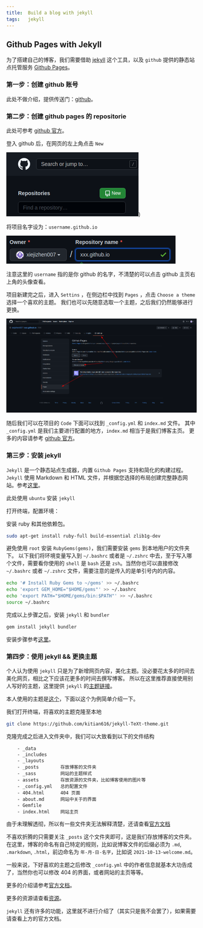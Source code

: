 ```yaml
---
title:  Build a blog with jekyll
tags:   jekyll 
---
```


## Github Pages with Jekyll

为了搭建自己的博客，我们需要借助 [jekyll](https://jekyllrb.com/) 这个工具，以及 `github` 提供的静态站点托管服务 [Github Pages](https://docs.github.com/cn/pages/getting-started-with-github-pages/about-github-pages)。

### 第一步：创建 github 账号

此处不做介绍，提供传送门：[github](https://github.com/)。

### 第二步：创建 github pages 的 repositorie

此处可参考 [github 官方](https://docs.github.com/cn/pages/getting-started-with-github-pages/about-github-pages)。

登入 github 后，在网页的左上角点击 `New`

![New-repo](/assets/images/blog/github-new-repo.png))

将项目名字设为：`username.github.io`

![Repo-name](/assets/images/blog/github-new-repo1.png)

注意这里的 `username` 指的是你 github 的名字，不清楚的可以点击 github 主页右上角的头像查看。

项目新建完之后，进入 `Settins` ，在侧边栏中找到 `Pages` ，点击 `Choose a theme` 选择一个喜欢的主题。
我们也可以先随意选取一个主题，之后我们仍然能够进行更换。

![Settings](/assets/images/blog/github-new-repo2.png)

随后我们可以在项目的 `Code` 下面可以找到 `_config.yml` 和 `index.md` 文件。
其中 `_config.yml` 是我们主要进行配置的地方，`index.md` 相当于是我们博客主页。
更多的内容请参考 [github 官方](https://docs.github.com/cn/pages/getting-started-with-github-pages/about-github-pages)。

### 第三步：安装 jekyll

`Jekyll` 是一个静态站点生成器，内置 `Github Pages` 支持和简化的构建过程。`Jekyll` 使用 Markdown 和 HTML 文件，并根据您选择的布局创建完整静态网站。参考[这里](https://docs.github.com/cn/pages/setting-up-a-github-pages-site-with-jekyll/about-github-pages-and-jekyll)。

此处使用 `ubuntu` 安装 `jekyll`

打开终端，配置环境：

安装 ruby 和其他依赖包。

```bash
sudo apt-get install ruby-full build-essential zlib1g-dev
```

避免使用 `root` 安装 `RubyGems(gems)`，我们需要安装 `gems` 到本地用户的文件夹下。
以下我们将环境变量写入到 `~/.bashrc` 或者是 `~/.zshrc` 中去，至于写入哪个文件，需要看你使用的 `shell` 是 `bash` 还是 `zsh`。当然你也可以直接修改 `~/.bashrc` 或者 `~/.zshrc` 文件，需要注意的是传入的是单引号内的内容。

```bash
echo '# Install Ruby Gems to ~/gems' >> ~/.bashrc
echo 'export GEM_HOME="$HOME/gems"' >> ~/.bashrc
echo 'export PATH="$HOME/gems/bin:$PATH"' >> ~/.bashrc
source ~/.bashrc
```

完成以上步骤之后，安装 `jekyll` 和 `bundler`

```bash
gem install jekyll bundler
```

安装步骤参考[这里](https://jekyllrb.com/docs/installation/ubuntu/)。

### 第四步：使用 jekyll && 更换主题

个人认为使用 `jekyll` 只是为了新增网页内容，美化主题。没必要花太多的时间去美化网页，相比之下应该花更多的时间去撰写博客。
所以在这里推荐直接使用别人写好的主题，这里提供 `jekyll` 的[主题链接](http://jekyllthemes.org/)。

本人使用的主题是[这个](https://tianqi.name/jekyll-TeXt-theme/test/)，下面以这个为例简单介绍一下。

我们打开终端，将喜欢的主题克隆至本地

```bash
git clone https://github.com/kitian616/jekyll-TeXt-theme.git
```

克隆完成之后进入文件夹中，我们可以大致看到以下的文件结构

```
    - _data         
    - _includes     
    - _layouts
    - _posts        存放博客的文件夹
    - _sass         网站的主题样式
    - assets        存放资源的文件夹，比如博客使用的图片等
    - _config.yml   总的配置文件
    - 404.html      404 页面
    - about.md      网站中关于的界面
    - Gemfile       
    - index.html    网站主页
```

由于未理解透彻，所以有一些文件夹无法解释清楚，还请查看[官方文档](https://jekyllrb.com/docs/)

不喜欢折腾的只需要关注 `_posts` 这个文件夹即可，这是我们存放博客的文件夹。在这里，博客的命名有自己特定的规则，比如说博客文件的后缀必须为 `.md`, `.markdown`, `.html`，前边命名为 `年-月-日-名字`，比如说 `2021-10-13-welcome.md`。

一般来说，下好喜欢的主题之后修改 `_config.yml` 中的作者信息就基本大功告成了，当然你也可以修改 404 的界面，或者网站的主页等等。

更多的介绍请参考[官方文档](https://jekyllrb.com/docs/)。

更多的资源请查看[资源](https://jekyllrb.com/resources/)。

`jekyll` 还有许多的功能，这里就不进行介绍了（其实只是我不会罢了），如果需要请查看上方的官方文档。
